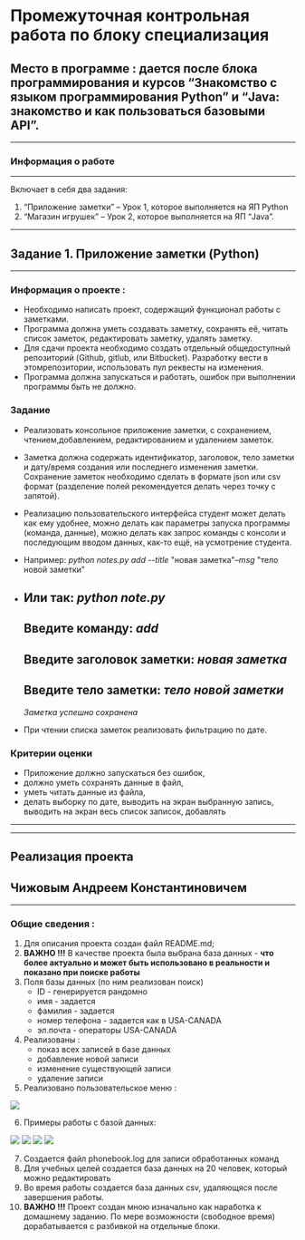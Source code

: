 # Промежуточная контрольная работа по блоку специализация
## Место в программе : дается после блока программирования и курсов “Знакомство с языком программирования Python” и “Java: знакомство и как пользоваться базовыми API”.
---
### Информация о работе
---
Включает в себя два задания: 
1. “Приложение заметки” – Урок 1, которое
выполняется на ЯП Python 
2. “Магазин игрушек” – Урок 2, которое
выполняется на ЯП “Java”.
---
## Задание 1. Приложение заметки (Python)
---
### Информация о проекте :
* Необходимо написать проект, содержащий функционал работы с заметками.
* Программа должна уметь создавать заметку, сохранять её, читать список заметок, редактировать заметку, удалять заметку.
* Для сдачи проекта необходимо создать отдельный общедоступный
репозиторий (Github, gitlub, или Bitbucket). Разработку вести в этомрепозитории, использовать пул реквесты на изменения.
* Программа должна запускаться и работать, ошибок при выполнении программы быть не должно.
### Задание
* Реализовать консольное приложение заметки, с сохранением, чтением,добавлением, редактированием и удалением заметок. 
* Заметка должна содержать идентификатор, заголовок, тело заметки и дату/время создания или последнего изменения заметки. Сохранение заметок необходимо сделать в
формате json или csv формат (разделение полей рекомендуется делать через
точку с запятой). 
* Реализацию пользовательского интерфейса студент может
делать как ему удобнее, можно делать как параметры запуска программы (команда, данные), можно делать как запрос команды с консоли и последующим вводом данных, как-то ещё, на усмотрение студента.
* Например:
    *python notes.py add --title* "новая заметка"*–msg* "тело новой заметки"
* Или так:
    *python note.py*
    ---
    Введите команду: *add*
    ---
    Введите заголовок заметки: *новая заметка*
    ---
    Введите тело заметки: *тело новой заметки*
    ---
    *Заметка успешно сохранена*

* При чтении списка заметок реализовать фильтрацию по дате.
### Критерии оценки ###
* Приложение должно запускаться без ошибок, 
* должно уметь сохранять данные в файл, 
* уметь читать данные из файла,
* делать выборку по дате, выводить на
экран выбранную запись, выводить на экран весь список записок, добавлять
---
---
## **Реализация проекта**
## Чижовым Андреем Константиновичем ##
---
### Общие сведения :
1. Для описания проекта создан файл README.md;
2. **ВАЖНО !!!** В качестве проекта была выбрана база данных - **что более
актуально и может быть использовано в реальности и показано при поиске работы**
3. Поля базы данных (по ним реализован поиск)
    - ID - генерируется рандомно
    - имя - задается
    - фамилия - задается
    - номер телефона - задается как в USA-CANADA
    - эл.почта - операторы USA-CANADA
4. Реализованы :
    - показ всех записей в базе данных
    - добавление новой записи
    - изменение существующей записи
    - удаление записи
5. Реализовано пользовательское меню :

<image src="1.jpg">

6. Примеры работы с базой данных:
<image src="2.jpg">
<image src="3.jpg">
<image src="4.jpg">
<image src="5.jpg">

7. Создается файл phonebook.log для записи обработанных команд
8. Для учебных целей создается база данных на 20 человек,
который можно редактировать
9. Во время работы создается база данных csv, удаляющяся 
после завершения работы. 
9. **ВАЖНО !!!** Проект создан мною изначально как наработка
к домашнему заданию. По мере возможности (свободное время) 
дорабатывается с разбивкой на отдельные блоки. 